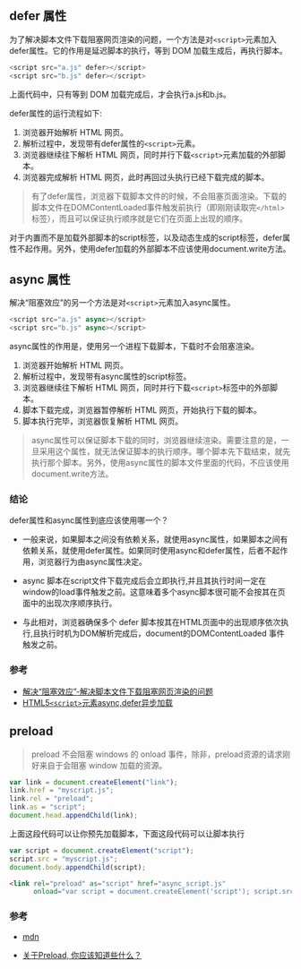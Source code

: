 ## defer 属性

为了解决脚本文件下载阻塞网页渲染的问题，一个方法是对`<script>`元素加入defer属性。它的作用是延迟脚本的执行，等到 DOM 加载生成后，再执行脚本。

```js
<script src="a.js" defer></script>
<script src="b.js" defer></script>
```

上面代码中，只有等到 DOM 加载完成后，才会执行a.js和b.js。

defer属性的运行流程如下:

1. 浏览器开始解析 HTML 网页。
2. 解析过程中，发现带有defer属性的`<script>`元素。
3. 浏览器继续往下解析 HTML 网页，同时并行下载`<script>`元素加载的外部脚本。
4. 浏览器完成解析 HTML 网页，此时再回过头执行已经下载完成的脚本。

>有了defer属性，浏览器下载脚本文件的时候，不会阻塞页面渲染。下载的脚本文件在DOMContentLoaded事件触发前执行（即刚刚读取完`</html>`标签），而且可以保证执行顺序就是它们在页面上出现的顺序。

对于内置而不是加载外部脚本的script标签，以及动态生成的script标签，defer属性不起作用。另外，使用defer加载的外部脚本不应该使用document.write方法。

## async 属性

解决“阻塞效应”的另一个方法是对`<script>`元素加入async属性。

```js
<script src="a.js" async></script>
<script src="b.js" async></script>
```

async属性的作用是，使用另一个进程下载脚本，下载时不会阻塞渲染。

1. 浏览器开始解析 HTML 网页。
2. 解析过程中，发现带有async属性的script标签。
3. 浏览器继续往下解析 HTML 网页，同时并行下载`<script>`标签中的外部脚本。
4. 脚本下载完成，浏览器暂停解析 HTML 网页，开始执行下载的脚本。
5. 脚本执行完毕，浏览器恢复解析 HTML 网页。

>async属性可以保证脚本下载的同时，浏览器继续渲染。需要注意的是，一旦采用这个属性，就无法保证脚本的执行顺序。哪个脚本先下载结束，就先执行那个脚本。另外，使用async属性的脚本文件里面的代码，不应该使用document.write方法。

### 结论

defer属性和async属性到底应该使用哪一个？

- 一般来说，如果脚本之间没有依赖关系，就使用async属性，如果脚本之间有依赖关系，就使用defer属性。如果同时使用async和defer属性，后者不起作用，浏览器行为由async属性决定。

- async 脚本在script文件下载完成后会立即执行,并且其执行时间一定在 window的load事件触发之前。这意味着多个async脚本很可能不会按其在页面中的出现次序顺序执行。

- 与此相对，浏览器确保多个 defer 脚本按其在HTML页面中的出现顺序依次执行,且执行时机为DOM解析完成后，document的DOMContentLoaded 事件触发之前。

### 参考 

- [解决“阻塞效应”-解决脚本文件下载阻塞网页渲染的问题](https://www.cnblogs.com/whdaichengxu/p/11302048.html)
- [HTML5`<script>`元素async,defer异步加载](https://www.cnblogs.com/xiangxiao/p/6822782.html)

## preload

> preload 不会阻塞 windows 的 onload 事件，除非，preload资源的请求刚好来自于会阻塞 window 加载的资源。

```js
var link = document.createElement("link");
link.href = "myscript.js";
link.rel = "preload";
link.as = "script";
document.head.appendChild(link);
```

上面这段代码可以让你预先加载脚本，下面这段代码可以让脚本执行

```js
var script = document.createElement("script");
script.src = "myscript.js";
document.body.appendChild(script);
```

```html
<link rel="preload" as="script" href="async_script.js"
      onload="var script = document.createElement('script'); script.src = this.href; document.body.appendChild(script);">
```

### 参考

- [mdn](https://developer.mozilla.org/zh-CN/docs/Web/HTML/Preloading_content)

- [关于Preload, 你应该知道些什么？](https://www.jianshu.com/p/24ffa6d45087)

